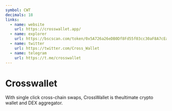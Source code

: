 ```yaml
---
symbol: CWT
decimals: 18
links:
  - name: website
    url: https://crosswallet.app/
  - name: explorer
    url: https://bscscan.com/token/0x5A726a26eDB0Df8Fd55f03cc30aF8A7cEa81e78D
  - name: twitter
    url: https://twitter.com/Cross_Wallet
  - name: telegram
    url: https://t.me/crosswallet
---
```


# Crosswallet

With single click cross-chain swaps, CrossWallet is theultimate crypto wallet and DEX aggregator.
